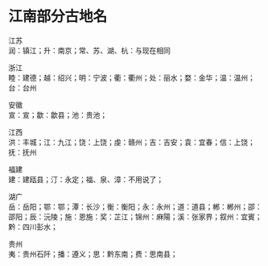 # 江南部分古地名  
江苏  
润：镇江；升：南京；常、苏、湖、杭：与现在相同  
  
浙江  
睦：建德；越：绍兴；明：宁波；衢：衢州；处：丽水；婺：金华；温：温州；台：台州  
  
安徽  
宣：宣；歙：歙县；池：贵池；  
  
江西  
洪：丰城；江：九江；饶：上饶；虔：赣州；吉：吉安；袁：宜春；信：上饶；抚：抚州  
  
福建  
建：建瓯县；汀：永定；福、泉、漳：不用说了；  
  
湖广  
岳：岳阳；鄂：鄂；潭：长沙；衡：衡阳；永：永州；道：道县；郴：郴州；邵：邵阳；辰：沅陵；施：恩施：奖：芷江；锦州：麻陽；溪：张家界；叙州：宜賓；黔：四川彭水；  
  
贵州  
夷：贵州石阡；播：遵义；思：黔东南；费：思南县； 